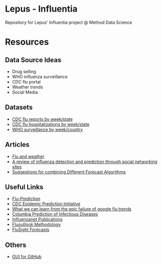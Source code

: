 # Lepus - Influentia
Repository for Lepus' Influentia project @ Method Data Science

# Resources
## Data Source Ideas
- Drug selling
- WHO influenza surveillance
- CDC flu portal
- Weather trends
- Social Media
## Datasets
- [CDC flu reports by week/state](https://gis.cdc.gov/grasp/fluview/fluportaldashboard.html)
- [CDC flu hospitalizations by week/state](https://gis.cdc.gov/GRASP/Fluview/FluHospRates.html)
- [WHO surveillance by week/country](http://apps.who.int/flumart/Default?ReportNo=12)
## Articles
- [Flu and weather](https://askabiologist.asu.edu/plosable/does-flu-virus-prefer-cold-weather)
- [A review of influenza detection and prediction through social networking sites](https://www.ncbi.nlm.nih.gov/pmc/articles/PMC5793414/pdf/12976_2017_Article_74.pdf)
- [Suggestions for combining Different Forecast Algorithms](https://www.researchgate.net/post/Any_suggestions_for_combining_Different_Forecast_Algorithms_ETS_ARIMA_NN_for_BigData)
## Useful Links
- [Flu-Prediction](https://github.com/svetvaz/Flu-Prediction)
- [CDC Epidemic Prediction Initiative](https://github.com/cdcepi)
- [What we can learn from the epic failure of google flu trends](https://www.wired.com/2015/10/can-learn-epic-failure-google-flu-trends/)
- [Columbia Prediction of Infectious Diseases](http://cpid.iri.columbia.edu/)
- [Influenzanet Publications](https://www.influenzanet.eu/en/publications/)
- [Fluoutlook Methodology](https://fluoutlook.org/methodology.html)
- [FluSight Forecasts](https://github.com/cdcepi/FluSight-forecasts)

## Others
- [GUI for GitHub](https://desktop.github.com/)
